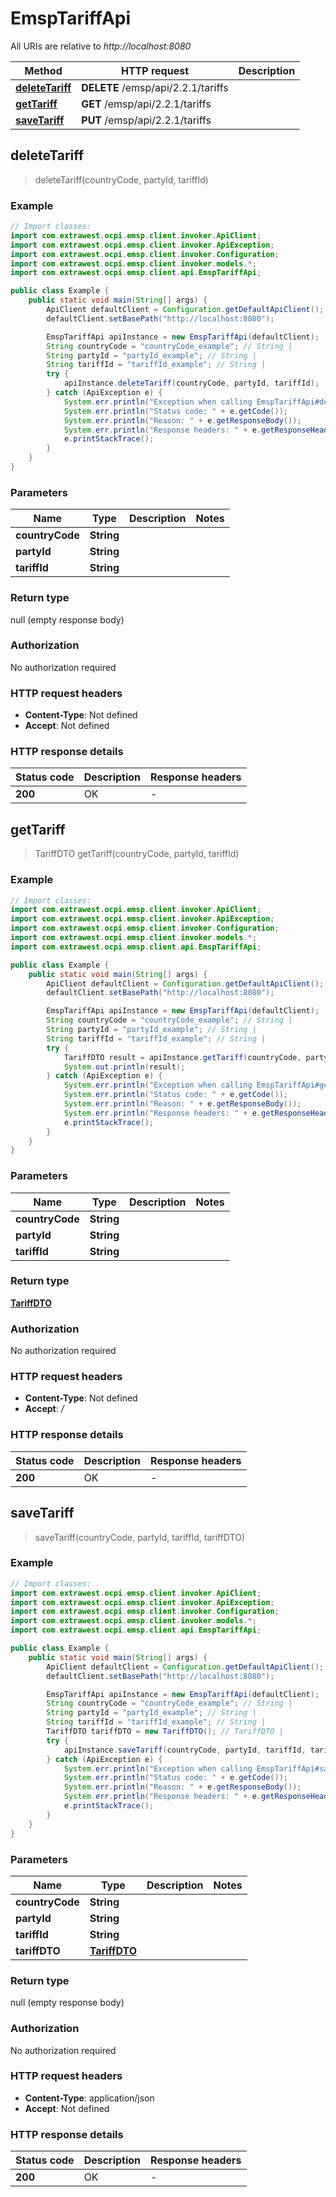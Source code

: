# EmspTariffApi

All URIs are relative to *http://localhost:8080*

| Method | HTTP request | Description |
|------------- | ------------- | -------------|
| [**deleteTariff**](EmspTariffApi.md#deleteTariff) | **DELETE** /emsp/api/2.2.1/tariffs |  |
| [**getTariff**](EmspTariffApi.md#getTariff) | **GET** /emsp/api/2.2.1/tariffs |  |
| [**saveTariff**](EmspTariffApi.md#saveTariff) | **PUT** /emsp/api/2.2.1/tariffs |  |



## deleteTariff

> deleteTariff(countryCode, partyId, tariffId)



### Example

```java
// Import classes:
import com.extrawest.ocpi.emsp.client.invoker.ApiClient;
import com.extrawest.ocpi.emsp.client.invoker.ApiException;
import com.extrawest.ocpi.emsp.client.invoker.Configuration;
import com.extrawest.ocpi.emsp.client.invoker.models.*;
import com.extrawest.ocpi.emsp.client.api.EmspTariffApi;

public class Example {
    public static void main(String[] args) {
        ApiClient defaultClient = Configuration.getDefaultApiClient();
        defaultClient.setBasePath("http://localhost:8080");

        EmspTariffApi apiInstance = new EmspTariffApi(defaultClient);
        String countryCode = "countryCode_example"; // String | 
        String partyId = "partyId_example"; // String | 
        String tariffId = "tariffId_example"; // String | 
        try {
            apiInstance.deleteTariff(countryCode, partyId, tariffId);
        } catch (ApiException e) {
            System.err.println("Exception when calling EmspTariffApi#deleteTariff");
            System.err.println("Status code: " + e.getCode());
            System.err.println("Reason: " + e.getResponseBody());
            System.err.println("Response headers: " + e.getResponseHeaders());
            e.printStackTrace();
        }
    }
}
```

### Parameters


| Name | Type | Description  | Notes |
|------------- | ------------- | ------------- | -------------|
| **countryCode** | **String**|  | |
| **partyId** | **String**|  | |
| **tariffId** | **String**|  | |

### Return type

null (empty response body)

### Authorization

No authorization required

### HTTP request headers

- **Content-Type**: Not defined
- **Accept**: Not defined


### HTTP response details
| Status code | Description | Response headers |
|-------------|-------------|------------------|
| **200** | OK |  -  |


## getTariff

> TariffDTO getTariff(countryCode, partyId, tariffId)



### Example

```java
// Import classes:
import com.extrawest.ocpi.emsp.client.invoker.ApiClient;
import com.extrawest.ocpi.emsp.client.invoker.ApiException;
import com.extrawest.ocpi.emsp.client.invoker.Configuration;
import com.extrawest.ocpi.emsp.client.invoker.models.*;
import com.extrawest.ocpi.emsp.client.api.EmspTariffApi;

public class Example {
    public static void main(String[] args) {
        ApiClient defaultClient = Configuration.getDefaultApiClient();
        defaultClient.setBasePath("http://localhost:8080");

        EmspTariffApi apiInstance = new EmspTariffApi(defaultClient);
        String countryCode = "countryCode_example"; // String | 
        String partyId = "partyId_example"; // String | 
        String tariffId = "tariffId_example"; // String | 
        try {
            TariffDTO result = apiInstance.getTariff(countryCode, partyId, tariffId);
            System.out.println(result);
        } catch (ApiException e) {
            System.err.println("Exception when calling EmspTariffApi#getTariff");
            System.err.println("Status code: " + e.getCode());
            System.err.println("Reason: " + e.getResponseBody());
            System.err.println("Response headers: " + e.getResponseHeaders());
            e.printStackTrace();
        }
    }
}
```

### Parameters


| Name | Type | Description  | Notes |
|------------- | ------------- | ------------- | -------------|
| **countryCode** | **String**|  | |
| **partyId** | **String**|  | |
| **tariffId** | **String**|  | |

### Return type

[**TariffDTO**](TariffDTO.md)

### Authorization

No authorization required

### HTTP request headers

- **Content-Type**: Not defined
- **Accept**: */*


### HTTP response details
| Status code | Description | Response headers |
|-------------|-------------|------------------|
| **200** | OK |  -  |


## saveTariff

> saveTariff(countryCode, partyId, tariffId, tariffDTO)



### Example

```java
// Import classes:
import com.extrawest.ocpi.emsp.client.invoker.ApiClient;
import com.extrawest.ocpi.emsp.client.invoker.ApiException;
import com.extrawest.ocpi.emsp.client.invoker.Configuration;
import com.extrawest.ocpi.emsp.client.invoker.models.*;
import com.extrawest.ocpi.emsp.client.api.EmspTariffApi;

public class Example {
    public static void main(String[] args) {
        ApiClient defaultClient = Configuration.getDefaultApiClient();
        defaultClient.setBasePath("http://localhost:8080");

        EmspTariffApi apiInstance = new EmspTariffApi(defaultClient);
        String countryCode = "countryCode_example"; // String | 
        String partyId = "partyId_example"; // String | 
        String tariffId = "tariffId_example"; // String | 
        TariffDTO tariffDTO = new TariffDTO(); // TariffDTO | 
        try {
            apiInstance.saveTariff(countryCode, partyId, tariffId, tariffDTO);
        } catch (ApiException e) {
            System.err.println("Exception when calling EmspTariffApi#saveTariff");
            System.err.println("Status code: " + e.getCode());
            System.err.println("Reason: " + e.getResponseBody());
            System.err.println("Response headers: " + e.getResponseHeaders());
            e.printStackTrace();
        }
    }
}
```

### Parameters


| Name | Type | Description  | Notes |
|------------- | ------------- | ------------- | -------------|
| **countryCode** | **String**|  | |
| **partyId** | **String**|  | |
| **tariffId** | **String**|  | |
| **tariffDTO** | [**TariffDTO**](TariffDTO.md)|  | |

### Return type

null (empty response body)

### Authorization

No authorization required

### HTTP request headers

- **Content-Type**: application/json
- **Accept**: Not defined


### HTTP response details
| Status code | Description | Response headers |
|-------------|-------------|------------------|
| **200** | OK |  -  |

